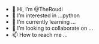 - 👋 Hi, I’m @TheRoudi
- 👀 I’m interested in ...python
- 🌱 I’m currently learning ...
- 💞️ I’m looking to collaborate on ...
- 📫 How to reach me ...

<!---
TheRoudi/TheRoudi is a ✨ special ✨ repository because its `README.md` (this file) appears on your GitHub profile.
You can click the Preview link to take a look at your changes.
--->
